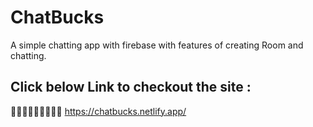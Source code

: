 # ChatBucks
A simple chatting app with firebase with features of creating Room and chatting.
## Click below Link to checkout the site :
👨🏻‍💻👨🏻‍💻👨🏻‍💻 https://chatbucks.netlify.app/
